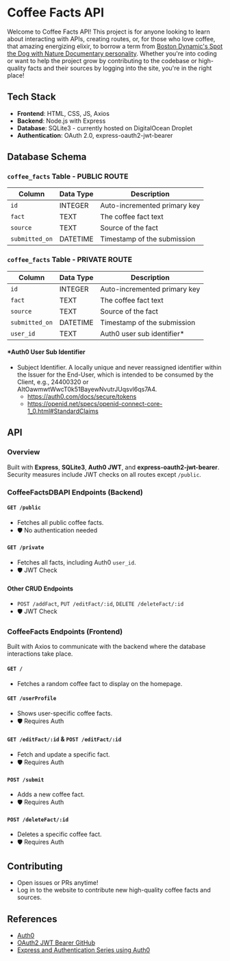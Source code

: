 # Coffee Facts API

Welcome to Coffee Facts API! This project is for anyone looking to learn about interacting with APIs, creating routes,
or, for those who love coffee, that amazing energizing elixir, to borrow a term from [Boston Dynamic's Spot the Dog with
Nature Documentary personality](https://youtu.be/djzOBZUFzTw?si=7GcjxQoGOI_IjBnP&t=438). Whether you're into coding or
want to help the project grow by contributing to the codebase or high-quality facts and their sources by logging into
the site, you're in the right place!

## Tech Stack

- **Frontend**: HTML, CSS, JS, Axios
- **Backend**: Node.js with Express
- **Database**: SQLite3 - currently hosted on DigitalOcean Droplet
- **Authentication**: OAuth 2.0, express-oauth2-jwt-bearer

## Database Schema

### `coffee_facts` Table - PUBLIC ROUTE

| Column         | Data Type | Description                  |
|----------------|-----------|------------------------------|
| `id`           | INTEGER   | Auto-incremented primary key |
| `fact`         | TEXT      | The coffee fact text         |
| `source`       | TEXT      | Source of the fact           |
| `submitted_on` | DATETIME  | Timestamp of the submission  |

### `coffee_facts` Table - PRIVATE ROUTE

| Column         | Data Type | Description                  |
|----------------|-----------|------------------------------|
| `id`           | INTEGER   | Auto-incremented primary key |
| `fact`         | TEXT      | The coffee fact text         |
| `source`       | TEXT      | Source of the fact           |
| `submitted_on` | DATETIME  | Timestamp of the submission  |
| `user_id`      | TEXT      | Auth0 user sub identifier*   |

#### *Auth0 User Sub Identifier

- Subject Identifier. A locally unique and never reassigned identifier within the Issuer for the End-User, which is
  intended to be consumed by the Client, e.g., 24400320 or AItOawmwtWwcT0k51BayewNvutrJUqsvl6qs7A4.
    - https://auth0.com/docs/secure/tokens
    - https://openid.net/specs/openid-connect-core-1_0.html#StandardClaims

## API

### Overview

Built with **Express**, **SQLite3**, **Auth0 JWT**, and **express-oauth2-jwt-bearer**. Security measures include JWT
checks on all routes except `/public`.

### CoffeeFactsDBAPI Endpoints (Backend)

#### `GET /public`

- Fetches all public coffee facts.
- 🛡️ No authentication needed

#### `GET /private`

- Fetches all facts, including Auth0 `user_id`.
- 🛡️ JWT Check

#### Other CRUD Endpoints

- `POST /addFact`, `PUT /editFact/:id`, `DELETE /deleteFact/:id`
- 🛡️ JWT Check

### CoffeeFacts Endpoints (Frontend)

Built with Axios to communicate with the backend where the database interactions take place.

#### `GET /`

- Fetches a random coffee fact to display on the homepage.

#### `GET /userProfile`

- Shows user-specific coffee facts.
- 🛡️ Requires Auth

#### `GET /editFact/:id` & `POST /editFact/:id`

- Fetch and update a specific fact.
- 🛡️ Requires Auth

#### `POST /submit`

- Adds a new coffee fact.
- 🛡️ Requires Auth

#### `POST /deleteFact/:id`

- Deletes a specific coffee fact.
- 🛡️ Requires Auth

## Contributing

- Open issues or PRs anytime!
- Log in to the website to contribute new high-quality coffee facts and sources.

## References

- [Auth0](https://auth0.com)
- [OAuth2 JWT Bearer GitHub](https://github.com/auth0/express-oauth2-jwt-bearer)
- [Express and Authentication Series using Auth0](https://www.youtube.com/playlist?list=PLshTZo9V1-aGzE7xMaQrCUOQ-R-8A7Jzq)
